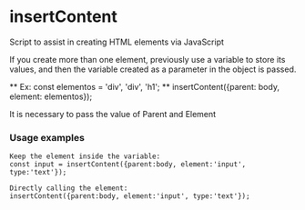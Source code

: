 # insertContent
Script to assist in creating HTML elements via JavaScript

If you create more than one element, previously use a variable to store its values,
and then the variable created as a parameter in the object is passed. 


** Ex: const elementos = 'div', 'div', 'h1';
** insertContent({parent: body, element: elementos});

It is necessary to pass the value of Parent and Element 


### Usage examples

    Keep the element inside the variable: 
    const input = insertContent({parent:body, element:'input', type:'text'});
    
    Directly calling the element:
    insertContent({parent:body, element:'input', type:'text'});
